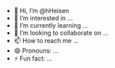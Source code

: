 - 👋 Hi, I’m @hHeisen
- 👀 I’m interested in ...
- 🌱 I’m currently learning ...
- 💞️ I’m looking to collaborate on ...
- 📫 How to reach me ...
- 😄 Pronouns: ...
- ⚡ Fun fact: ...

<!---
hHeisen/hHeisen is a ✨ special ✨ repository because its `README.md` (this file) appears on your GitHub profile.
You can click the Preview link to take a look at your changes.
--->
